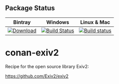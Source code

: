 ## Package Status

| Bintray | Windows | Linux & Mac | 
|:--------:|:---------:|:-------------:|
|[ ![Download](https://api.bintray.com/packages/piponazo/piponazo/Exiv2%3Apiponazo/images/download.svg) ](https://bintray.com/piponazo/piponazo/Exiv2%3Apiponazo/_latestVersion) | [![Build Status](https://travis-ci.org/piponazo/conan-exiv2.svg?branch=testing%2F0.27)](https://travis-ci.org/piponazo/conan-exiv2) | [![Build status](https://ci.appveyor.com/api/projects/status/b369nyj576dl7pru/branch/testing%2F0.27?svg=true)](https://ci.appveyor.com/project/piponazo/conan-exiv2/branch/testing%2F0.27) |

# conan-exiv2
Recipe for the open source library Exiv2:

https://github.com/Exiv2/exiv2
